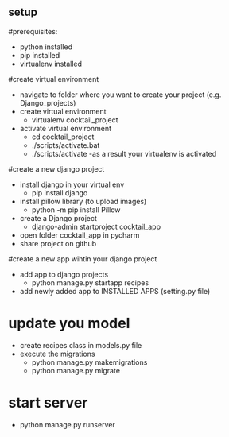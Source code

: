 ## setup

#prerequisites:
- python installed
- pip installed
- virtualenv installed

#create virtual environment

- navigate to folder where you want to create your project (e.g. Django_projects)
- create virtual environment
    - virtualenv cocktail_project
- activate virtual environment
    - cd cocktail_project
    - ./scripts/activate.bat
    - ./scripts/activate
 -as a result your virtualenv is activated

#create  a new django project
- install django in your virtual env
    - pip install django
- install pillow library (to upload images)
    - python -m pip install Pillow
- create a Django project
    - django-admin startproject cocktail_app
- open folder cocktail_app in pycharm
- share project on github

#create a new app wihtin your django project
- add app to django projects
    - python manage.py startapp recipes
- add newly added app to INSTALLED APPS (setting.py file)

# update you model
- create recipes class in models.py file
- execute  the migrations
    - python manage.py makemigrations
    - python manage.py migrate


# start server
- python manage.py runserver


